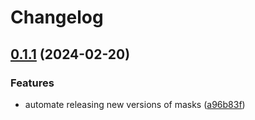 # Changelog

## [0.1.1](https://github.com/geiger-to/masks/compare/masks-v0.1.0...masks/v0.1.1) (2024-02-20)


### Features

* automate releasing new versions of masks ([a96b83f](https://github.com/geiger-to/masks/commit/a96b83f033a923def63549047cc10e6d53136c60))
